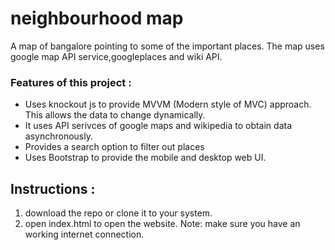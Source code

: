 # neighbourhood map #

A map of bangalore pointing to some of the important places. The map uses google map API service,googleplaces and wiki API.

### Features of this project : 
* Uses knockout js to provide MVVM (Modern style of MVC) approach. This allows the data to change dynamically.
* It uses API serivces of google maps and wikipedia to obtain data asynchronously.
* Provides a search option to filter out places
* Uses Bootstrap to provide the mobile and desktop web UI.

## Instructions :
1. download the repo or clone it to your system.
2. open index.html to open the website.
Note: make sure you have an working internet connection.
